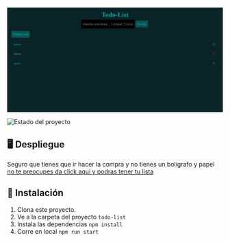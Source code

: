 <p align='center'>
        <img  width=800 align=center src='./public/assets/example.png' alt='ejemplo de como se ve la pagina web' />
<p/>

![Estado del proyecto](https://img.shields.io/badge/ESTADO-%20COMPLETO-green)

## 🖥️ Despliegue

Seguro que tienes que ir hacer la compra y no tienes un boligrafo y papel [no te preocupes da click aqui y podras tener tu lista](https://todo-list-reactts.netlify.app/)

## 🚀 Instalación

1. Clona este proyecto.
2. Ve a la carpeta del proyecto
   `todo-list`
3. Instala las dependencias
   `npm install`
4. Corre en local
   `npm run start`
